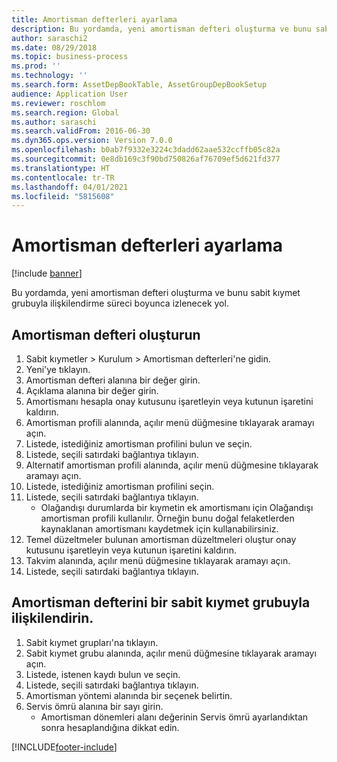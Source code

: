 ```yaml
---
title: Amortisman defterleri ayarlama
description: Bu yordamda, yeni amortisman defteri oluşturma ve bunu sabit kıymet grubuyla ilişkilendirme süreci boyunca izlenecek yol.
author: saraschi2
ms.date: 08/29/2018
ms.topic: business-process
ms.prod: ''
ms.technology: ''
ms.search.form: AssetDepBookTable, AssetGroupDepBookSetup
audience: Application User
ms.reviewer: roschlom
ms.search.region: Global
ms.author: saraschi
ms.search.validFrom: 2016-06-30
ms.dyn365.ops.version: Version 7.0.0
ms.openlocfilehash: b0ab7f9332e3224c3dadd62aae532ccffb05c82a
ms.sourcegitcommit: 0e8db169c3f90bd750826af76709ef5d621fd377
ms.translationtype: HT
ms.contentlocale: tr-TR
ms.lasthandoff: 04/01/2021
ms.locfileid: "5815608"
---
```

# <a name="set-up-depreciation-books"></a>Amortisman defterleri ayarlama 

[!include [banner](../../includes/banner.md)]

Bu yordamda, yeni amortisman defteri oluşturma ve bunu sabit kıymet grubuyla ilişkilendirme süreci boyunca izlenecek yol. 

## <a name="create-a-depreciation-book"></a>Amortisman defteri oluşturun
1. Sabit kıymetler > Kurulum > Amortisman defterleri'ne gidin.
2. Yeni'ye tıklayın.
3. Amortisman defteri alanına bir değer girin.
4. Açıklama alanına bir değer girin.
5. Amortismanı hesapla onay kutusunu işaretleyin veya kutunun işaretini kaldırın.
6. Amortisman profili alanında, açılır menü düğmesine tıklayarak aramayı açın.
7. Listede, istediğiniz amortisman profilini bulun ve seçin.
8. Listede, seçili satırdaki bağlantıya tıklayın.
9. Alternatif amortisman profili alanında, açılır menü düğmesine tıklayarak aramayı açın.
10. Listede, istediğiniz amortisman profilini seçin.
11. Listede, seçili satırdaki bağlantıya tıklayın.
    * Olağandışı durumlarda bir kıymetin ek amortismanı için Olağandışı amortisman profili kullanılır. Örneğin bunu doğal felaketlerden kaynaklanan amortismanı kaydetmek için kullanabilirsiniz.  
12. Temel düzeltmeler bulunan amortisman düzeltmeleri oluştur onay kutusunu işaretleyin veya kutunun işaretini kaldırın.
13. Takvim alanında, açılır menü düğmesine tıklayarak aramayı açın.
14. Listede, seçili satırdaki bağlantıya tıklayın.

## <a name="associate-the-depreciation-book-with-a-fixed-asset-group"></a>Amortisman defterini bir sabit kıymet grubuyla ilişkilendirin.
1. Sabit kıymet grupları'na tıklayın.
2. Sabit kıymet grubu alanında, açılır menü düğmesine tıklayarak aramayı açın.
3. Listede, istenen kaydı bulun ve seçin.
4. Listede, seçili satırdaki bağlantıya tıklayın.
5. Amortisman yöntemi alanında bir seçenek belirtin.
6. Servis ömrü alanına bir sayı girin.
    * Amortisman dönemleri alanı değerinin Servis ömrü ayarlandıktan sonra hesaplandığına dikkat edin.  



[!INCLUDE[footer-include](../../../includes/footer-banner.md)]